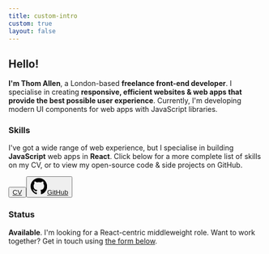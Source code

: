 ```yaml
---
title: custom-intro
custom: true
layout: false
---
```

## Hello!
**I'm Thom Allen**, a London-based **freelance front-end developer**. I specialise in creating **responsive, efficient websites & web apps that provide the best possible user experience**. Currently, I'm developing modern UI components for web apps with JavaScript libraries.

### Skills
I've got a wide range of web experience, but I specialise in building **JavaScript** web apps in **React**. Click below for a more complete list of skills on my CV, or to view my open-source code & side projects on GitHub.
<div class="button-group"><button><a href="/files/Thom_Allen_CV.pdf" title="Thom James Allen CV">CV</a></button><button><a href="https://github.com/tjallen" title="tjallen on GitHub"><svg xmlns="http://www.w3.org/2000/svg" class="icon icon-github" width="33.833" height="32.916" viewBox="0 0 33.833 32.916"><path fill-rule="evenodd" clip-rule="evenodd" d="M16.96.537C7.965.537.67 7.83.67 16.827c0 7.197 4.668 13.303 11.142 15.457.814.15 1.112-.354 1.112-.785 0-.388-.014-1.412-.022-2.772-4.53.984-5.487-2.184-5.487-2.184-.74-1.882-1.81-2.383-1.81-2.383-1.478-1.01.113-.99.113-.99 1.635.116 2.495 1.68 2.495 1.68 1.453 2.49 3.813 1.77 4.74 1.354.15-1.053.57-1.77 1.035-2.178-3.617-.41-7.42-1.81-7.42-8.05 0-1.78.635-3.233 1.677-4.372-.167-.412-.727-2.068.16-4.31 0 0 1.368-.44 4.48 1.67 1.298-.362 2.692-.543 4.077-.55 1.383.007 2.777.188 4.078.55 3.11-2.11 4.475-1.67 4.475-1.67.89 2.242.33 3.898.162 4.31 1.044 1.14 1.674 2.593 1.674 4.37 0 6.26-3.808 7.636-7.437 8.04.585.502 1.106 1.496 1.106 3.016 0 2.178-.02 3.935-.02 4.47 0 .435.292.94 1.12.782 6.466-2.158 11.13-8.26 11.13-15.454 0-8.998-7.293-16.29-16.29-16.29z"></path></svg>GitHub</a></button></div>

### Status
**Available**.
I'm looking for a React-centric middleweight role. Want to work together? Get in touch using <a href="#contact" title="Go to contact form">the form below</a>.